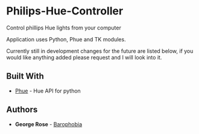 # Philips-Hue-Controller
Control phillips Hue lights from your computer

Application uses Python, Phue and TK modules.

Currently still in development changes for the future are listed below, if you would like anything added please request and I will look into it.

## Built With

* [Phue](https://github.com/studioimaginaire/phue) - Hue API for python

## Authors

* **George Rose** - [Barophobia](https://github.com/Barophobia)
